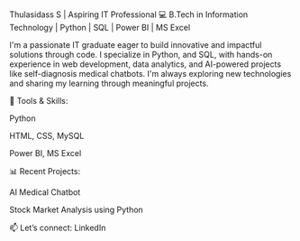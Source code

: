 Thulasidass S | Aspiring IT Professional
💻 B.Tech in Information Technology | Python | SQL | Power BI | MS Excel

I'm a passionate IT graduate eager to build innovative and impactful solutions through code. I specialize in Python, and SQL, with hands-on experience in web development, data analytics, and AI-powered projects like self-diagnosis medical chatbots. I'm always exploring new technologies and sharing my learning through meaningful projects.

🔧 Tools & Skills:

Python

HTML, CSS, MySQL

Power BI, MS Excel


📊 Recent Projects:

AI Medical Chatbot

Stock Market Analysis using Python


📫 Let’s connect: LinkedIn

